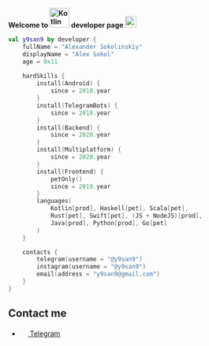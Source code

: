 **Welcome to <img alt="Kotlin" src="https://img.shields.io/badge/Kotlin-orange?logo=kotlin&logoColor=white&style=flat-square" width="40px"/> developer page <img src="https://user-images.githubusercontent.com/5679180/79618120-0daffb80-80be-11ea-819e-d2b0fa904d07.gif" width="23px">**

```kotlin
val y9san9 by developer {
    fullName = "Alexander Sokolinskiy"
    displayName = "Alex Sokol"
    age = 0x11
    
    hardSkills {
        install(Android) {
            since = 2018.year
        }
        install(TelegramBots) {
            since = 2018.year
        }
        install(Backend) {
            since = 2020.year
        }
        install(Multiplatform) {
            since = 2020.year
        }
        install(Frontend) {
            petOnly()
            since = 2019.year
        }
        languages(
            Kotlin[prod], Haskell[pet], Scala[pet], 
            Rust[pet], Swift[pet], (JS + NodeJS)[prod], 
            Java[prod], Python[prod], Go[pet]
        )
    }

    contacts {
        telegram(username = "@y9san9")
        instagram(username = "@y9san9")
        email(address = "y9san9@gmail.com")
    }
}
```

## Contact me
- <a href="https://t.me/y9san9"><img src="https://upload.wikimedia.org/wikipedia/commons/thumb/8/82/Telegram_logo.svg/768px-Telegram_logo.svg.png" width=16 height=16 /> Telegram</a>
